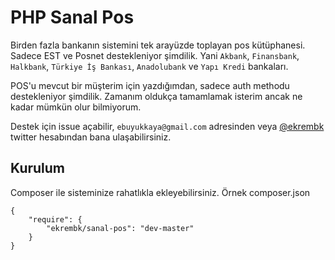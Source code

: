 PHP Sanal Pos
===

Birden fazla bankanın sistemini tek arayüzde toplayan pos kütüphanesi. Sadece EST ve Posnet destekleniyor şimdilik. Yani `Akbank`, `Finansbank`, `Halkbank`, `Türkiye İş Bankası`, `Anadolubank` ve `Yapı Kredi` bankaları.

POS'u mevcut bir müşterim için yazdığımdan, sadece auth methodu destekleniyor şimdilik. Zamanım oldukça tamamlamak isterim ancak ne kadar mümkün olur bilmiyorum.

Destek için issue açabilir, `ebuyukkaya@gmail.com` adresinden veya [@ekrembk](http://twitter.com/ekrembk) twitter hesabından bana ulaşabilirsiniz.

Kurulum
---

Composer ile sisteminize rahatlıkla ekleyebilirsiniz. Örnek composer.json

    {
        "require": {
            "ekrembk/sanal-pos": "dev-master"
        }
    }